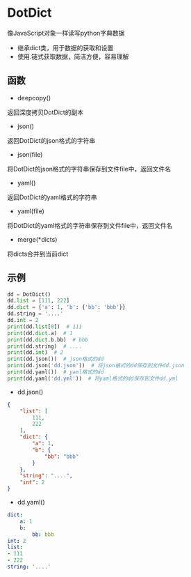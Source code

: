 # DotDict
像JavaScript对象一样读写python字典数据

* 继承dict类，用于数据的获取和设置
* 使用.链式获取数据，简洁方便，容易理解

## 函数

* deepcopy()

返回深度拷贝DotDict的副本

* json()

返回DotDict的json格式的字符串

* json(file)

将DotDict的json格式的字符串保存到文件file中，返回文件名
* yaml()

返回DotDict的yaml格式的字符串

* yaml(file)

将DotDict的yaml格式的字符串保存到文件file中，返回文件名

* merge(*dicts)

将dicts合并到当前dict

## 示例

```python
dd = DotDict()
dd.list = [111, 222]
dd.dict = {'a': 1, 'b': {'bb': 'bbb'}}
dd.string = '....'
dd.int = 2
print(dd.list[0])  # 111
print(dd.dict.a)  # 1
print(dd.dict.b.bb)  # bbb
print(dd.string)  # ....
print(dd.int)  # 2
print(dd.json())  # json格式的dd
print(dd.json('dd.json'))  # 将json格式的dd保存到文件dd.json
print(dd.yaml())  # yaml格式的dd
print(dd.yaml('dd.yml'))  # 将yaml格式的dd保存到文件dd.yml
```

* dd.json()

```json
{
    "list": [
        111,
        222
    ],
    "dict": {
        "a": 1,
        "b": {
            "bb": "bbb"
        }
    },
    "string": "....",
    "int": 2
}
```

* dd.yaml()

```yaml
dict:
    a: 1
    b:
        bb: bbb
int: 2
list:
- 111
- 222
string: '....'
```